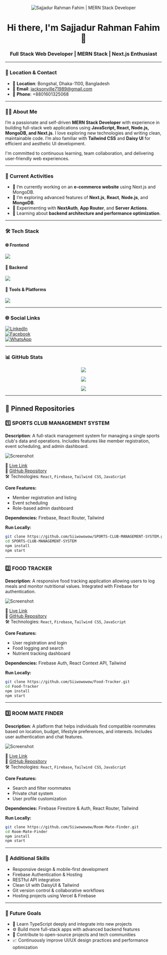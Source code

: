<!-- Banner Image -->
<p align="center">
  <img src="https://i.ibb.co.com/NdMcM1Sv/Yellow-Black-Geometric-Personal-Branding-Linked-In-Banner.png" alt="Sajjadur Rahman Fahim | MERN Stack Developer" />
</p>

<h1 align="center">Hi there, I'm Sajjadur Rahman Fahim 👋</h1>
<h3 align="center">Full Stack Web Developer | MERN Stack | Next.js Enthusiast</h3>

---

### 📍 Location & Contact
- 📍 **Location**: Bongshal, Dhaka-1100, Bangladesh  
- 📧 **Email**: jacksonville71989@gmail.com  
- 📱 **Phone**: +8801601325068

---

### 👨‍💻 About Me
I’m a passionate and self-driven **MERN Stack Developer** with experience in building full-stack web applications using **JavaScript, React, Node.js, MongoDB, and Next.js**. I love exploring new technologies and writing clean, maintainable code. I’m also familiar with **Tailwind CSS** and **Daisy UI** for efficient and aesthetic UI development.

I'm committed to continuous learning, team collaboration, and delivering user-friendly web experiences.

---

### 🚀 Current Activities
- 🔭 I’m currently working on an **e-commerce website** using Next.js and MongoDB.
- 🌱 I’m exploring advanced features of **Next.js**, **React**, **Node.js**, and **MongoDB**.
- 🧪 Experimenting with **NextAuth**, **App Router**, and **Server Actions**.
- 💬 Learning about **backend architecture and performance optimization**.

---

### 🛠 Tech Stack

#### 🌐 Frontend
<p>
  <img src="https://skillicons.dev/icons?i=html,css,js,react,nextjs,tailwind" />
</p>

#### 💾 Backend
<p>
  <img src="https://skillicons.dev/icons?i=nodejs,express,mongodb" />
</p>

#### 🧰 Tools & Platforms
<p>
  <img src="https://skillicons.dev/icons?i=git,github,vercel,postman,vscode,figma" />
</p>

---

### 🌐 Social Links
[![LinkedIn](https://img.shields.io/badge/LinkedIn-blue?style=flat&logo=linkedin)](https://www.linkedin.com/in/sajjadur-rahman-fahim-9384b3379)  
[![Facebook](https://img.shields.io/badge/Facebook-1877f2?style=flat&logo=facebook&logoColor=white)](https://www.facebook.com/share/16wnF78psi/?mibextid=wwXIfr)  
[![WhatsApp](https://img.shields.io/badge/WhatsApp-25D366?style=flat&logo=whatsapp&logoColor=white)](https://wa.me/8801601325068)

---

### 📊 GitHub Stats

<p align="center">
  <img src="https://github-readme-stats.vercel.app/api?username=Siiwowowow&show_icons=true&theme=react" />
</p>

<p align="center">
  <img src="https://streak-stats.demolab.com?user=Siiwowowow&theme=react" />
</p>

<p align="center">
  <img src="https://github-readme-stats.vercel.app/api/top-langs/?username=Siiwowowow&layout=compact&theme=react" />
</p>

---

## 📌 Pinned Repositories

### 1️⃣ SPORTS CLUB MANAGEMENT SYSTEM

**Description**: A full-stack management system for managing a single sports club's data and operations. Includes features like member registration, event scheduling, and admin dashboard.

![Screenshot](https://i.ibb.co/x8w8SCF/sportsclub-screenshot.jpg)

🔗 [Live Link](https://a-12-sport-org.web.app)  
📁 [GitHub Repository](https://github.com/Siiwowowow/SPORTS-CLUB-MANAGEMENT-SYSTEM)  
🛠 Technologies: `React`, `Firebase`, `Tailwind CSS`, `JavaScript`

**Core Features:**
- Member registration and listing
- Event scheduling
- Role-based admin dashboard

**Dependencies:** Firebase, React Router, Tailwind

**Run Locally:**
```bash
git clone https://github.com/Siiwowowow/SPORTS-CLUB-MANAGEMENT-SYSTEM.git
cd SPORTS-CLUB-MANAGEMENT-SYSTEM
npm install
npm start
```

---

### 2️⃣ FOOD TRACKER

**Description**: A responsive food tracking application allowing users to log meals and monitor nutritional values. Integrated with Firebase for authentication.

![Screenshot](https://i.ibb.co/68m17v5/foodtracker-screenshot.jpg)

🔗 [Live Link](https://food-tracker-auth.web.app/)  
📁 [GitHub Repository](https://github.com/Siiwowowow/Food-Tracker)  
🛠 Technologies: `React`, `Firebase`, `Tailwind CSS`, `JavaScript`

**Core Features:**
- User registration and login
- Food logging and search
- Nutrient tracking dashboard

**Dependencies:** Firebase Auth, React Context API, Tailwind

**Run Locally:**
```bash
git clone https://github.com/Siiwowowow/Food-Tracker.git
cd Food-Tracker
npm install
npm start
```

---

### 3️⃣ ROOM MATE FINDER

**Description**: A platform that helps individuals find compatible roommates based on location, budget, lifestyle preferences, and interests. Includes user authentication and chat features.

![Screenshot](https://i.ibb.co/MV2r9g4/roommate-screenshot.jpg)

🔗 [Live Link](https://room-mate-auth.web.app)  
📁 [GitHub Repository](https://github.com/Siiwowowow/Room-Mate-Finder)  
🛠 Technologies: `React`, `Firebase`, `Tailwind CSS`, `JavaScript`

**Core Features:**
- Search and filter roommates
- Private chat system
- User profile customization

**Dependencies:** Firebase Firestore & Auth, React Router, Tailwind

**Run Locally:**
```bash
git clone https://github.com/Siiwowowow/Room-Mate-Finder.git
cd Room-Mate-Finder
npm install
npm start
```

---

### 🧠 Additional Skills
- Responsive design & mobile-first development
- Firebase Authentication & Hosting
- RESTful API integration
- Clean UI with DaisyUI & Tailwind
- Git version control & collaborative workflows
- Hosting projects using Vercel & Firebase

---

### 📌 Future Goals
- 🧩 Learn TypeScript deeply and integrate into new projects
- ⚙️ Build more full-stack apps with advanced backend features
- 💼 Contribute to open-source projects and tech communities
- 📈 Continuously improve UI/UX design practices and performance optimization
